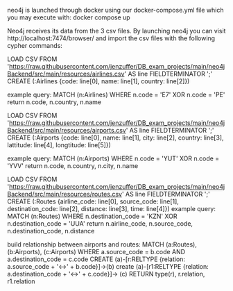 neo4j is launched through docker using our docker-compose.yml file which you may execute with:
docker compose up

Neo4j receives its data from the 3 csv files. By launching neo4j you can visit 
http://localhost:7474/browser/ and import the csv files with the following cypher commands:

LOAD CSV FROM 'https://raw.githubusercontent.com/jenzuffer/DB_exam_projects/main/neo4jBackend/src/main/resources/airlines.csv' AS line FIELDTERMINATOR ';' 
CREATE (:Airlines {code: line[0], name: line[1], country: line[2]})

example query:
MATCH (n:Airlines)
WHERE n.code = 'E7' XOR n.code = 'PE'
return n.code, n.country, n.name


LOAD CSV FROM 'https://raw.githubusercontent.com/jenzuffer/DB_exam_projects/main/neo4jBackend/src/main/resources/airports.csv' AS line FIELDTERMINATOR ';' 
CREATE (:Airports {code: line[0], name: line[1], city: line[2], country: line[3], lattitude: line[4],
longtitude: line[5]})

example query:
MATCH (n:Airports)
WHERE n.code = 'YUT' XOR n.code = 'YVV'
return n.code, n.country, n.city, n.name


LOAD CSV FROM 'https://raw.githubusercontent.com/jenzuffer/DB_exam_projects/main/neo4jBackend/src/main/resources/routes.csv' AS line FIELDTERMINATOR ';' 
CREATE (:Routes {airline_code: line[0], source_code: line[1], destination_code: line[2], distance: line[3], 
time: line[4]})
example query:
MATCH (n:Routes)
WHERE n.destination_code = 'KZN' XOR n.destination_code = 'UUA'
return n.airline_code, n.source_code, n.destination_code, n.distance





build relationship between airports and routes:
MATCH
  (a:Routes),
  (b:Airports),
  (c:Airports)
WHERE a.source_code = b.code AND a.destination_code = c.code
CREATE (a)-[r:RELTYPE {relation: a.source_code + '<->' + b.code}]->(b)
create (a)-[r1:RELTYPE {relation: a.destination_code + '<->' + c.code}]-> (c)
RETURN type(r), r.relation, r1.relation
